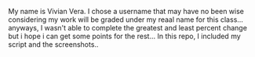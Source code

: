 My name is Vivian Vera. I chose a username that may have no been wise considering my work will be graded under my reaal name for this class...
anyways, I wasn't able to complete the greatest and least percent change but i hope i can get some points for the rest... In this repo, I included my script and the screenshots..

